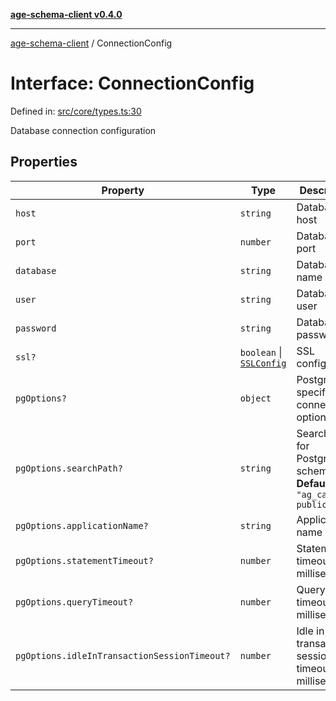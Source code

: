 [**age-schema-client v0.4.0**](../index.md)

***

[age-schema-client](../index.md) / ConnectionConfig

# Interface: ConnectionConfig

Defined in: [src/core/types.ts:30](https://github.com/standardbeagle/ageSchemaClient/blob/main/src/core/types.ts#L30)

Database connection configuration

## Properties

| Property | Type | Description | Defined in |
| ------ | ------ | ------ | ------ |
| <a id="host"></a> `host` | `string` | Database host | [src/core/types.ts:34](https://github.com/standardbeagle/ageSchemaClient/blob/main/src/core/types.ts#L34) |
| <a id="port"></a> `port` | `number` | Database port | [src/core/types.ts:39](https://github.com/standardbeagle/ageSchemaClient/blob/main/src/core/types.ts#L39) |
| <a id="database"></a> `database` | `string` | Database name | [src/core/types.ts:44](https://github.com/standardbeagle/ageSchemaClient/blob/main/src/core/types.ts#L44) |
| <a id="user"></a> `user` | `string` | Database user | [src/core/types.ts:49](https://github.com/standardbeagle/ageSchemaClient/blob/main/src/core/types.ts#L49) |
| <a id="password"></a> `password` | `string` | Database password | [src/core/types.ts:54](https://github.com/standardbeagle/ageSchemaClient/blob/main/src/core/types.ts#L54) |
| <a id="ssl"></a> `ssl?` | `boolean` \| [`SSLConfig`](SSLConfig.md) | SSL configuration | [src/core/types.ts:59](https://github.com/standardbeagle/ageSchemaClient/blob/main/src/core/types.ts#L59) |
| <a id="pgoptions"></a> `pgOptions?` | `object` | PostgreSQL-specific connection options | [src/core/types.ts:64](https://github.com/standardbeagle/ageSchemaClient/blob/main/src/core/types.ts#L64) |
| `pgOptions.searchPath?` | `string` | Search path for PostgreSQL schemas **Default** `"ag_catalog, public"` | [src/core/types.ts:69](https://github.com/standardbeagle/ageSchemaClient/blob/main/src/core/types.ts#L69) |
| `pgOptions.applicationName?` | `string` | Application name | [src/core/types.ts:74](https://github.com/standardbeagle/ageSchemaClient/blob/main/src/core/types.ts#L74) |
| `pgOptions.statementTimeout?` | `number` | Statement timeout in milliseconds | [src/core/types.ts:79](https://github.com/standardbeagle/ageSchemaClient/blob/main/src/core/types.ts#L79) |
| `pgOptions.queryTimeout?` | `number` | Query timeout in milliseconds | [src/core/types.ts:84](https://github.com/standardbeagle/ageSchemaClient/blob/main/src/core/types.ts#L84) |
| `pgOptions.idleInTransactionSessionTimeout?` | `number` | Idle in transaction session timeout in milliseconds | [src/core/types.ts:89](https://github.com/standardbeagle/ageSchemaClient/blob/main/src/core/types.ts#L89) |

